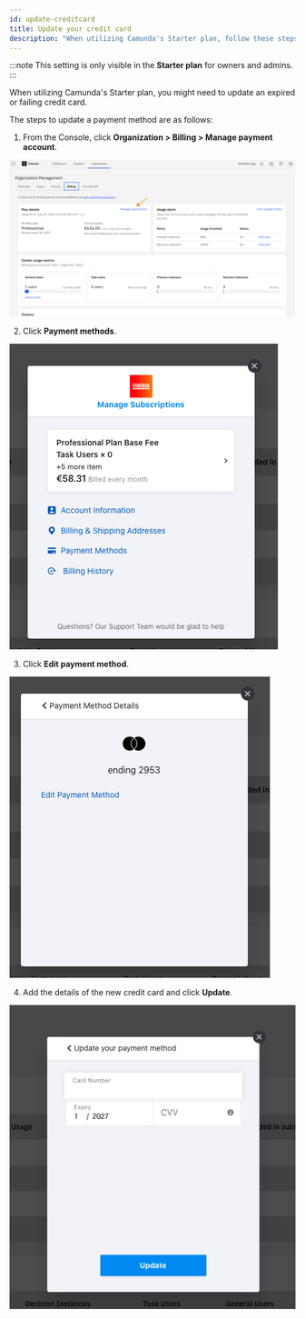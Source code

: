 ```yaml
---
id: update-creditcard
title: Update your credit card
description: "When utilizing Camunda's Starter plan, follow these steps to update an expired or failing credit card."
---
```


:::note
This setting is only visible in the **Starter plan** for owners and admins.
:::

When utilizing Camunda's Starter plan, you might need to update an expired or failing credit card.

The steps to update a payment method are as follows:

1. From the Console, click **Organization > Billing > Manage payment account**.

![console entrypoint to manage payment account](./img/cc-entrypoint.png)

2. Click **Payment methods**.

![payment methods button](./img/cc-manage.png)

3. Click **Edit payment method**.

![edit payment method button](./img/cc-ending.png)

4. Add the details of the new credit card and click **Update**.

![enter credit card details and update button](./img/cc-enter.png)
